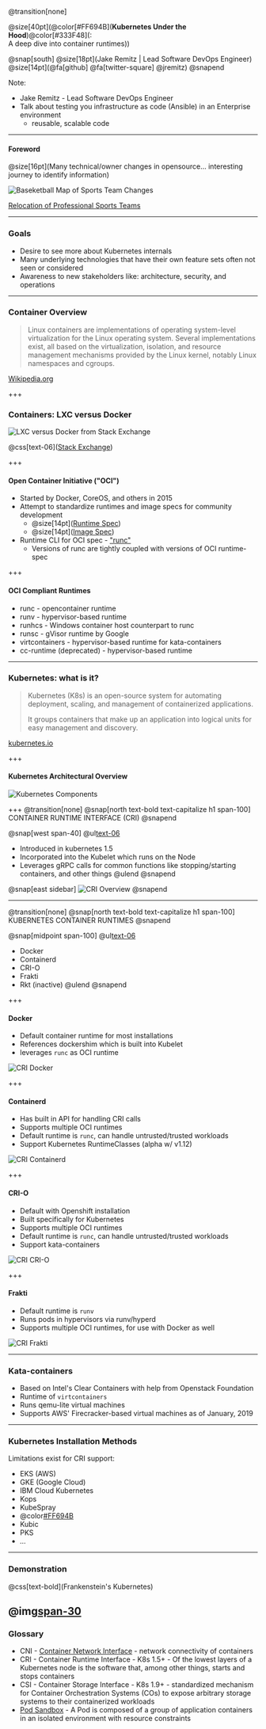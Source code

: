 @transition[none]

@size[40pt](@color[#FF694B](**Kubernetes Under the Hood**)@color[#333F48](: <br />A deep dive into container runtimes))

@snap[south]
@size[18pt](Jake Remitz | Lead Software DevOps Engineer) <br />
@size[14pt](@fa[github] @fa[twitter-square] @jremitz)
@snapend

Note:

- Jake Remitz - Lead Software DevOps Engineer
- Talk about testing you infrastructure as code (Ansible) in an Enterprise environment
    - reusable, scalable code

---
#### Foreword

@size[16pt](Many technical/owner changes in opensource... interesting journey to identify information)

![Baseketball Map of Sports Team Changes](/src/img/baseketball-map.png)

[Relocation of Professional Sports Teams](https://en.wikipedia.org/wiki/Relocation_of_professional_sports_teams)

---

### Goals

- Desire to see more about Kubernetes internals
- Many underlying technologies that have their own feature sets often not seen or considered
- Awareness to new stakeholders like: architecture, security, and operations

---
### Container Overview

> Linux containers are implementations of operating system-level virtualization for the Linux operating system. Several implementations exist, all based on the virtualization, isolation, and resource management mechanisms provided by the Linux kernel, notably Linux namespaces and cgroups.

[Wikipedia.org](https://en.wikipedia.org/wiki/List_of_Linux_containers)

+++

### Containers: LXC versus Docker

![LXC versus Docker from Stack Exchange](https://i.stack.imgur.com/a5Neb.png)

@css[text-06]([Stack Exchange](https://unix.stackexchange.com/a/254982))

+++

#### Open Container Initiative ("OCI")

- Started by Docker, CoreOS, and others in 2015
- Attempt to standardize runtimes and image specs for community development
    - @size[14pt]([Runtime Spec](https://github.com/opencontainers/runtime-spec))
    - @size[14pt]([Image Spec](https://github.com/opencontainers/image-spec))
- Runtime CLI for OCI spec - ["runc"](https://github.com/opencontainers/runc)
    - Versions of runc are tightly coupled with versions of OCI runtime-spec

+++ 
#### OCI Compliant Runtimes

- runc - opencontainer runtime
- runv - hypervisor-based runtime
- runhcs - Windows container host counterpart to runc
- runsc - gVisor runtime by Google
- virtcontainers - hypervisor-based runtime for kata-containers
- cc-runtime (deprecated) - hypervisor-based runtime

---
### Kubernetes: what is it?

> Kubernetes (K8s) is an open-source system for automating deployment, scaling, and management of containerized applications.
> 
> It groups containers that make up an application into logical units for easy management and discovery.

[kubernetes.io](https://kubernetes.io/)

+++
#### Kubernetes Architectural Overview

![Kubernetes Components](https://d33wubrfki0l68.cloudfront.net/e298a92e2454520dddefc3b4df28ad68f9b91c6f/70d52/images/docs/pre-ccm-arch.png)

+++
@transition[none]
@snap[north text-bold text-capitalize h1 span-100]
<br />
CONTAINER RUNTIME INTERFACE (CRI)
@snapend

@snap[west span-40]
@ul[text-06](false)
- Introduced in kubernetes 1.5
- Incorporated into the Kubelet which runs on the Node
- Leverages gRPC calls for common functions like stopping/starting containers, and other things
@ulend
@snapend

@snap[east sidebar]
![CRI Overview](/src/img/cri_overview.png)
@snapend

---
@transition[none]
@snap[north text-bold text-capitalize h1 span-100]
<br />
KUBERNETES CONTAINER RUNTIMES
@snapend

@snap[midpoint span-100]
@ul[text-06](false)
- Docker
- Containerd
- CRI-O
- Frakti
- Rkt (inactive)
@ulend
@snapend

+++
#### Docker

- Default container runtime for most installations
- References dockershim which is built into Kubelet
- leverages `runc` as OCI runtime

![CRI Docker](/src/img/cri-docker.png)

+++
#### Containerd

- Has built in API for handling CRI calls
- Supports multiple OCI runtimes
- Default runtime is `runc`, can handle untrusted/trusted workloads
- Support Kubernetes RuntimeClasses (alpha w/ v1.12)

![CRI Containerd](/src/img/cri-containerd.png)

+++
#### CRI-O

- Default with Openshift installation
- Built specifically for Kubernetes
- Supports multiple OCI runtimes
- Default runtime is `runc`, can handle untrusted/trusted workloads
- Support kata-containers

![CRI CRI-O](/src/img/cri-crio.png)

+++

#### Frakti

- Default runtime is `runv`
- Runs pods in hypervisors via runv/hyperd
- Supports multiple OCI runtimes, for use with Docker as well

![CRI Frakti](/src/img/cri-frakti.png)

---

### Kata-containers

- Based on Intel's Clear Containers with help from Openstack Foundation
- Runtime of `virtcontainers`
- Runs qemu-lite virtual machines
- Supports AWS' Firecracker-based virtual machines as of January, 2019

---

### Kubernetes Installation Methods

Limitations exist for CRI support:
- EKS (AWS)
- GKE (Google Cloud)
- IBM Cloud Kubernetes
- Kops
- KubeSpray
- @color[#FF694B](Kubeadm)
- Kubic
- PKS
- _..._

---

### Demonstration

@css[text-bold](Frankenstein's Kubernetes)

@img[span-30](http://hddfhm.com/images/clipart-frankenstein-18.png)
---

### Glossary

- CNI - [Container Network Interface](https://github.com/containernetworking/cni#cni---the-container-network-interface) - network connectivity of containers
- CRI - Container Runtime Interface - K8s 1.5+ - Of the lowest layers of a Kubernetes node is the software that, among other things, starts and stops containers
- CSI - Container Storage Interface - K8s 1.9+ - standardized mechanism for Container Orchestration Systems (COs) to expose arbitrary storage systems to their containerized workloads
- [Pod Sandbox](https://kubernetes.io/blog/2016/12/container-runtime-interface-cri-in-kubernetes/) - A Pod is composed of a group of application containers in an isolated environment with resource constraints


